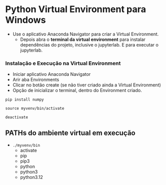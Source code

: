 # Python Virtual Environment para Windows
- Use o aplicativo Anaconda Navigator para criar a Virtual Environment.
  - Depois abra o **terminal da virtual environment** para instalar dependências do projeto, inclusive o jupyterlab. E para executar o jupyterlab.

### Instalação e Execução na Virtual Environment  
- Iniciar aplicativo Anaconda Navigator
- Arir aba Environments
- Clicar no botão create (se não tiver criado ainda a Virtual Environment)
- Opção de inicializar o terminal, dentro do Environment criado.

```console
pip install numpy
```  
  
```console
source myvenv/bin/activate
```  
  
```console title="Para desativar o ambiente virtual do Python"
deactivate
```  

## PATHs do ambiente virtual em execução
- `./myvenv/bin`
  - activate
  - pip
  - pip3
  - python
  - python3
  - python3.12